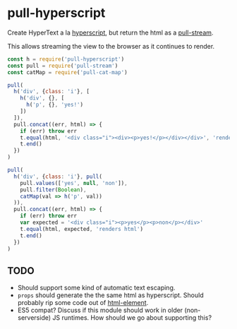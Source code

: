 # pull-hyperscript

Create HyperText a la [hyperscript](https://github.com/dominictarr/hyperscript), but return the html as a [pull-stream](https://github.com/pull-stream/pull-stream).

This allows streaming the view to the browser as it continues to render.

```js
const h = require('pull-hyperscript')
const pull = require('pull-stream')
const catMap = require('pull-cat-map')

pull(
  h('div', {class: 'i'}, [
    h('div', {}, [
      h('p', {}, 'yes!')
    ])
  ]),
  pull.concat((err, html) => {
    if (err) throw err
    t.equal(html, '<div class="i"><div><p>yes!</p></div></div>', 'renders html')
    t.end()
  })
)

pull(
  h('div', {class: 'i'}, pull(
    pull.values(['yes', null, 'non']),
    pull.filter(Boolean),
    catMap(val => h('p', val))
  )),
  pull.concat((err, html) => {
    if (err) throw err
    var expected = '<div class="i"><p>yes</p><p>non</p></div>'
    t.equal(html, expected, 'renders html')
    t.end()
  })
)
```

## TODO

- Should support some kind of automatic text escaping.
- `props` should generate the the same html as hyperscript. Should probably rip some code out of [html-element](https://github.com/1N50MN14/html-element).
- ES5 compat? Discuss if this module should work in older (non-serverside) JS runtimes. How should we go about supporting this?
